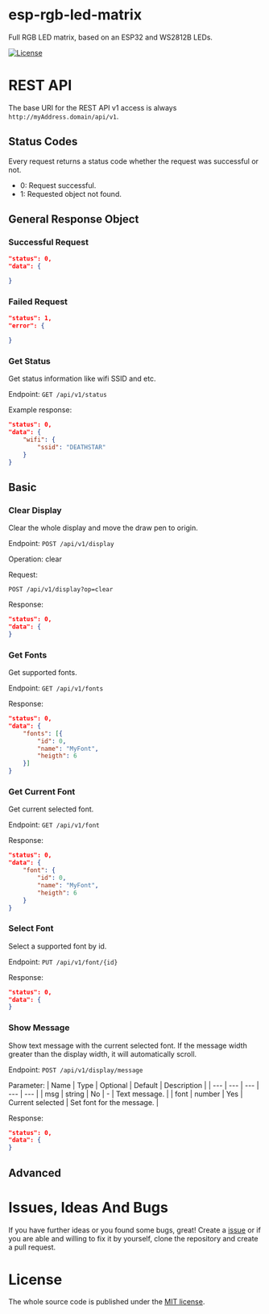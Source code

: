 # esp-rgb-led-matrix
Full RGB LED matrix, based on an ESP32 and WS2812B LEDs.

[![License](https://img.shields.io/badge/license-MIT-blue.svg)](http://choosealicense.com/licenses/mit/)

# REST API

The base URI for the REST API v1 access is always ```http://myAddress.domain/api/v1```.

## Status Codes

Every request returns a status code whether the request was successful or not.

* 0: Request successful.
* 1: Requested object not found.

## General Response Object

### Successful Request

```json
"status": 0,
"data": {

}
```

### Failed Request

```json
"status": 1,
"error": {

}
```

### Get Status
Get status information like wifi SSID and etc.

Endpoint: ```GET /api/v1/status```

Example response:
```json
"status": 0,
"data": {
    "wifi": {
        "ssid": "DEATHSTAR"
    }
}
```

## Basic

### Clear Display
Clear the whole display and move the draw pen to origin.

Endpoint: ```POST /api/v1/display```

Operation: clear

Request:
```
POST /api/v1/display?op=clear
```

Response:
```json
"status": 0,
"data": {
}
```

### Get Fonts
Get supported fonts.

Endpoint: ```GET /api/v1/fonts```

Response:
```json
"status": 0,
"data": {
    "fonts": [{
        "id": 0,
        "name": "MyFont",
        "heigth": 6
    }]
}
```

### Get Current Font
Get current selected font.

Endpoint: ```GET /api/v1/font```

Response:
```json
"status": 0,
"data": {
    "font": {
        "id": 0,
        "name": "MyFont",
        "heigth": 6
    }
}
```

### Select Font
Select a supported font by id.

Endpoint: ```PUT /api/v1/font/{id}```

Response:
```json
"status": 0,
"data": {
}
```

### Show Message
Show text message with the current selected font. If the message width greater than the display width, it will automatically scroll.

Endpoint: ```POST /api/v1/display/message```

Parameter:
| Name | Type | Optional | Default | Description |
| --- | --- | --- | --- | --- |
| msg | string | No | - | Text message. |
| font | number | Yes | Current selected | Set font for the message. |

Response:
```json
"status": 0,
"data": {
}
```

## Advanced

# Issues, Ideas And Bugs
If you have further ideas or you found some bugs, great! Create a [issue](https://github.com/BlueAndi/esp-rgb-led-matrix/issues) or if you are able and willing to fix it by yourself, clone the repository and create a pull request.

# License
The whole source code is published under the [MIT license](http://choosealicense.com/licenses/mit/).
